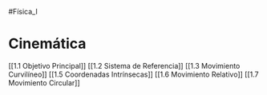 #Física_I
# Cinemática
[[1.1 Objetivo Principal]]
[[1.2 Sistema de Referencia]]
[[1.3 Movimiento Curvilíneo]]
[[1.5 Coordenadas Intrínsecas]]
[[1.6 Movimiento Relativo]]
[[1.7 Movimiento Circular]]